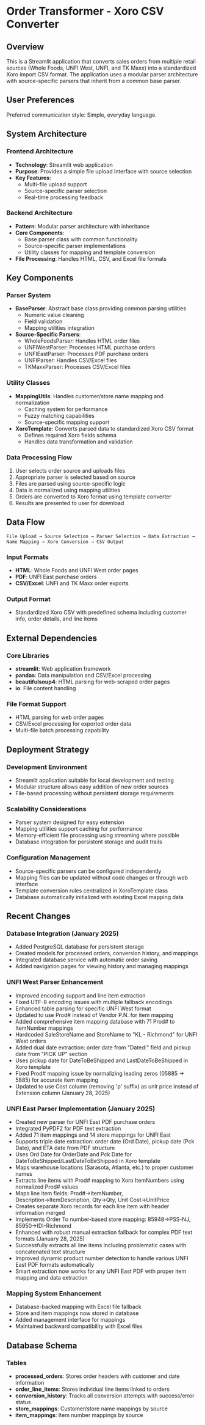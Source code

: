 # Order Transformer - Xoro CSV Converter

## Overview

This is a Streamlit application that converts sales orders from multiple retail sources (Whole Foods, UNFI West, UNFI, and TK Maxx) into a standardized Xoro import CSV format. The application uses a modular parser architecture with source-specific parsers that inherit from a common base parser.

## User Preferences

Preferred communication style: Simple, everyday language.

## System Architecture

### Frontend Architecture
- **Technology**: Streamlit web application
- **Purpose**: Provides a simple file upload interface with source selection
- **Key Features**: 
  - Multi-file upload support
  - Source-specific parser selection
  - Real-time processing feedback

### Backend Architecture
- **Pattern**: Modular parser architecture with inheritance
- **Core Components**:
  - Base parser class with common functionality
  - Source-specific parser implementations
  - Utility classes for mapping and template conversion
- **File Processing**: Handles HTML, CSV, and Excel file formats

## Key Components

### Parser System
- **BaseParser**: Abstract base class providing common parsing utilities
  - Numeric value cleaning
  - Field validation
  - Mapping utilities integration
- **Source-Specific Parsers**:
  - WholeFoodsParser: Handles HTML order files
  - UNFIWestParser: Processes HTML purchase orders
  - UNFIEastParser: Processes PDF purchase orders
  - UNFIParser: Handles CSV/Excel files
  - TKMaxxParser: Processes CSV/Excel files

### Utility Classes
- **MappingUtils**: Handles customer/store name mapping and normalization
  - Caching system for performance
  - Fuzzy matching capabilities
  - Source-specific mapping support
- **XoroTemplate**: Converts parsed data to standardized Xoro CSV format
  - Defines required Xoro fields schema
  - Handles data transformation and validation

### Data Processing Flow
1. User selects order source and uploads files
2. Appropriate parser is selected based on source
3. Files are parsed using source-specific logic
4. Data is normalized using mapping utilities
5. Orders are converted to Xoro format using template converter
6. Results are presented to user for download

## Data Flow

```
File Upload → Source Selection → Parser Selection → Data Extraction → 
Name Mapping → Xoro Conversion → CSV Output
```

### Input Formats
- **HTML**: Whole Foods and UNFI West order pages
- **PDF**: UNFI East purchase orders
- **CSV/Excel**: UNFI and TK Maxx order exports

### Output Format
- Standardized Xoro CSV with predefined schema including customer info, order details, and line items

## External Dependencies

### Core Libraries
- **streamlit**: Web application framework
- **pandas**: Data manipulation and CSV/Excel processing
- **beautifulsoup4**: HTML parsing for web-scraped order pages
- **io**: File content handling

### File Format Support
- HTML parsing for web order pages
- CSV/Excel processing for exported order data
- Multi-file batch processing capability

## Deployment Strategy

### Development Environment
- Streamlit application suitable for local development and testing
- Modular structure allows easy addition of new order sources
- File-based processing without persistent storage requirements

### Scalability Considerations
- Parser system designed for easy extension
- Mapping utilities support caching for performance
- Memory-efficient file processing using streaming where possible
- Database integration for persistent storage and audit trails

### Configuration Management
- Source-specific parsers can be configured independently
- Mapping files can be updated without code changes or through web interface
- Template conversion rules centralized in XoroTemplate class
- Database automatically initialized with existing Excel mapping data

## Recent Changes

### Database Integration (January 2025)
- Added PostgreSQL database for persistent storage
- Created models for processed orders, conversion history, and mappings
- Integrated database service with automatic order saving
- Added navigation pages for viewing history and managing mappings

### UNFI West Parser Enhancement
- Improved encoding support and line item extraction
- Fixed UTF-8 encoding issues with multiple fallback encodings
- Enhanced table parsing for specific UNFI West format
- Updated to use Prod# instead of Vendor P.N. for item mapping
- Added comprehensive item mapping database with 71 Prod# to ItemNumber mappings
- Hardcoded SaleStoreName and StoreName to "KL - Richmond" for UNFI West orders
- Added dual date extraction: order date from "Dated:" field and pickup date from "PICK UP" section
- Uses pickup date for DateToBeShipped and LastDateToBeShipped in Xoro template
- Fixed Prod# mapping issue by normalizing leading zeros (05885 -> 5885) for accurate item mapping
- Updated to use Cost column (removing 'p' suffix) as unit price instead of Extension column (January 28, 2025)

### UNFI East Parser Implementation (January 2025)
- Created new parser for UNFI East PDF purchase orders
- Integrated PyPDF2 for PDF text extraction
- Added 71 item mappings and 14 store mappings for UNFI East
- Supports triple date extraction: order date (Ord Date), pickup date (Pck Date), and ETA date from PDF structure
- Uses Ord Date for OrderDate and Pck Date for DateToBeShipped/LastDateToBeShipped in Xoro template
- Maps warehouse locations (Sarasota, Atlanta, etc.) to proper customer names
- Extracts line items with Prod# mapping to Xoro ItemNumbers using normalized Prod# values
- Maps line item fields: Prod#→ItemNumber, Description→ItemDescription, Qty→Qty, Unit Cost→UnitPrice
- Creates separate Xoro records for each line item with header information merged
- Implements Order To number-based store mapping: 85948→PSS-NJ, 85950→IDI-Richmond
- Enhanced with robust manual extraction fallback for complex PDF text formats (January 28, 2025)
- Successfully extracts all line items including problematic cases with concatenated text structure
- Improved dynamic product number detection to handle various UNFI East PDF formats automatically
- Smart extraction now works for any UNFI East PDF with proper item mapping and data extraction

### Mapping System Enhancement
- Database-backed mapping with Excel file fallback
- Store and item mappings now stored in database
- Added management interface for mappings
- Maintained backward compatibility with Excel files

## Database Schema

### Tables
- **processed_orders**: Stores order headers with customer and date information
- **order_line_items**: Stores individual line items linked to orders
- **conversion_history**: Tracks all conversion attempts with success/error status
- **store_mappings**: Customer/store name mappings by source
- **item_mappings**: Item number mappings by source